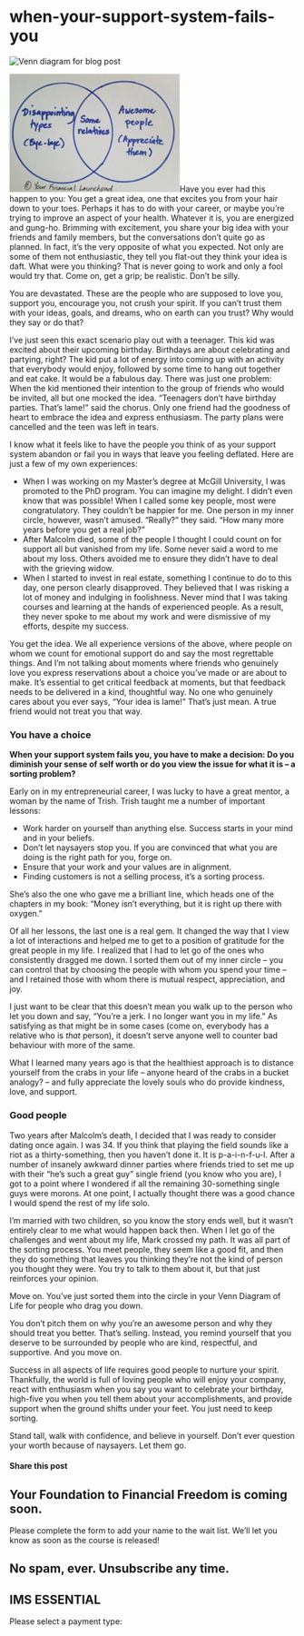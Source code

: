 # when-your-support-system-fails-you
![Venn diagram for blog post](https://yourfinanciallaunchpad.com/wp-content/uploads/elementor/thumbs/Venn-diagram-for-blog-post-qdc6cqrbkvkqbvm1juw1iusf84sbync09asazw9q4o.jpg "Venn diagram for blog post")

![](attachments/Venn-diagram-for-blog-post-300x208.jpg)Have you ever had this happen to you: You get a great idea, one that excites you from your hair down to your toes. Perhaps it has to do with your career, or maybe you’re trying to improve an aspect of your health. Whatever it is, you are energized and gung-ho. Brimming with excitement, you share your big idea with your friends and family members, but the conversations don’t quite go as planned. In fact, it’s the very opposite of what you expected. Not only are some of them not enthusiastic, they tell you flat-out they think your idea is daft. What were you thinking? That is never going to work and only a fool would try that. Come on, get a grip; be realistic. Don’t be silly.

You are devastated. These are the people who are supposed to love you, support you, encourage you, not crush your spirit. If you can’t trust them with your ideas, goals, and dreams, who on earth can you trust? Why would they say or do that?

I’ve just seen this exact scenario play out with a teenager. This kid was excited about their upcoming birthday. Birthdays are about celebrating and partying, right? The kid put a lot of energy into coming up with an activity that everybody would enjoy, followed by some time to hang out together and eat cake. It would be a fabulous day. There was just one problem: When the kid mentioned their intention to the group of friends who would be invited, all but one mocked the idea. “Teenagers don’t have birthday parties. That’s lame!” said the chorus. Only one friend had the goodness of heart to embrace the idea and express enthusiasm. The party plans were cancelled and the teen was left in tears.

I know what it feels like to have the people you think of as your support system abandon or fail you in ways that leave you feeling deflated. Here are just a few of my own experiences:

- When I was working on my Master’s degree at McGill University, I was promoted to the PhD program. You can imagine my delight. I didn’t even know that was possible! When I called some key people, most were congratulatory. They couldn’t be happier for me. One person in my inner circle, however, wasn’t amused. “Really?” they said. “How many more years before you get a real job?”
- After Malcolm died, some of the people I thought I could count on for support all but vanished from my life. Some never said a word to me about my loss. Others avoided me to ensure they didn’t have to deal with the grieving widow.
- When I started to invest in real estate, something I continue to do to this day, one person clearly disapproved. They believed that I was risking a lot of money and indulging in foolishness. Never mind that I was taking courses and learning at the hands of experienced people. As a result, they never spoke to me about my work and were dismissive of my efforts, despite my success.

You get the idea. We all experience versions of the above, where people on whom we count for emotional support do and say the most regrettable things. And I’m not talking about moments where friends who genuinely love you express reservations about a choice you’ve made or are about to make. It’s essential to get critical feedback at moments, but that feedback needs to be delivered in a kind, thoughtful way. No one who genuinely cares about you ever says, “Your idea is lame!” That’s just mean. A true friend would not treat you that way.

### You have a choice

**When your support system fails you, you have to make a decision: Do you diminish your sense of self worth or do you view the issue for what it is – a sorting problem?**

Early on in my entrepreneurial career, I was lucky to have a great mentor, a woman by the name of Trish. Trish taught me a number of important lessons:

- Work harder on yourself than anything else. Success starts in your mind and in your beliefs.
- Don’t let naysayers stop you. If you are convinced that what you are doing is the right path for you, forge on.
- Ensure that your work and your values are in alignment.
- Finding customers is not a selling process, it’s a sorting process.

She’s also the one who gave me a brilliant line, which heads one of the chapters in my book: “Money isn’t everything, but it is right up there with oxygen.”

Of all her lessons, the last one is a real gem. It changed the way that I view a lot of interactions and helped me to get to a position of gratitude for the great people in my life. I realized that I had to let go of the ones who consistently dragged me down. I sorted them out of my inner circle – you can control that by choosing the people with whom you spend your time – and I retained those with whom there is mutual respect, appreciation, and joy.

I just want to be clear that this doesn’t mean you walk up to the person who let you down and say, “You’re a jerk. I no longer want you in my life.” As satisfying as that might be in some cases (come on, everybody has a relative who is *that* person), it doesn’t serve anyone well to counter bad behaviour with more of the same.

What I learned many years ago is that the healthiest approach is to distance yourself from the crabs in your life – anyone heard of the crabs in a bucket analogy? – and fully appreciate the lovely souls who do provide kindness, love, and support.

### Good people

Two years after Malcolm’s death, I decided that I was ready to consider dating once again. I was 34. If you think that playing the field sounds like a riot as a thirty-something, then you haven’t done it. It is p-a-i-n-f-u-l. After a number of insanely awkward dinner parties where friends tried to set me up with their “he’s such a great guy” single friend (you know who you are), I got to a point where I wondered if all the remaining 30-something single guys were morons. At one point, I actually thought there was a good chance I would spend the rest of my life solo.

I’m married with two children, so you know the story ends well, but it wasn’t entirely clear to me what would happen back then. When I let go of the challenges and went about my life, Mark crossed my path. It was all part of the sorting process. You meet people, they seem like a good fit, and then they do something that leaves you thinking they’re not the kind of person you thought they were. You try to talk to them about it, but that just reinforces your opinion.

Move on. You’ve just sorted them into the circle in your Venn Diagram of Life for people who drag you down.

You don’t pitch them on why you’re an awesome person and why they should treat you better. That’s selling. Instead, you remind yourself that you deserve to be surrounded by people who are kind, respectful, and supportive. And you move on.

Success in all aspects of life requires good people to nurture your spirit. Thankfully, the world is full of loving people who will enjoy your company, react with enthusiasm when you say you want to celebrate your birthday, high-five you when you tell them about your accomplishments, and provide support when the ground shifts under your feet. You just need to keep sorting.

Stand tall, walk with confidence, and believe in yourself. Don’t ever question your worth because of naysayers. Let them go.

#### Share this post

## Your Foundation to Financial Freedom is coming soon.

Please complete the form to add your name to the wait list. We’ll let you know as soon as the course is released!

## No spam, ever. Unsubscribe any time.

## IMS ESSENTIAL

Please select a payment type: